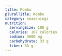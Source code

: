 ```yaml
---
title: Kombu
pluralTitle: Kombu
category: seasonings
nutrition:
  servingSize: 100 g
  calories: 167 calories
  sodium: 3000 mg
  carbohydrate: 33 g
  fiber: 33 g
---
```

